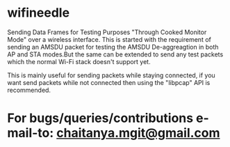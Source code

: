 wifineedle
==========

Sending Data Frames for Testing Purposes "Through Cooked Monitor Mode" over a wireless interface.
This is started with the requirement of sending an AMSDU packet for testing the AMSDU De-aggreagtion
in both AP and STA modes.But the same can be extended to send any test packets which the normal Wi-Fi
stack doesn't support yet.

This is mainly useful for sending packets while staying connected, if you want send packets while 
not connected then using the "libpcap" API is recommended.

For bugs/queries/contributions e-mail-to: chaitanya.mgit@gmail.com
==========
